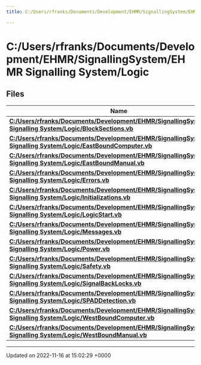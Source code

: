 ```yaml
---
title: C:/Users/rfranks/Documents/Development/EHMR/SignallingSystem/EHMR Signalling System/Logic

---
```


# C:/Users/rfranks/Documents/Development/EHMR/SignallingSystem/EHMR Signalling System/Logic



## Files

| Name           |
| -------------- |
| **[C:/Users/rfranks/Documents/Development/EHMR/SignallingSystem/EHMR Signalling System/Logic/BlockSections.vb](/SignallingSystem-doc/vb/Files/BlockSections_8vb/#file-blocksections.vb)**  |
| **[C:/Users/rfranks/Documents/Development/EHMR/SignallingSystem/EHMR Signalling System/Logic/EastBoundComputer.vb](/SignallingSystem-doc/vb/Files/EastBoundComputer_8vb/#file-eastboundcomputer.vb)**  |
| **[C:/Users/rfranks/Documents/Development/EHMR/SignallingSystem/EHMR Signalling System/Logic/EastBoundManual.vb](/SignallingSystem-doc/vb/Files/EastBoundManual_8vb/#file-eastboundmanual.vb)**  |
| **[C:/Users/rfranks/Documents/Development/EHMR/SignallingSystem/EHMR Signalling System/Logic/Errors.vb](/SignallingSystem-doc/vb/Files/Errors_8vb/#file-errors.vb)**  |
| **[C:/Users/rfranks/Documents/Development/EHMR/SignallingSystem/EHMR Signalling System/Logic/Initializations.vb](/SignallingSystem-doc/vb/Files/Initializations_8vb/#file-initializations.vb)**  |
| **[C:/Users/rfranks/Documents/Development/EHMR/SignallingSystem/EHMR Signalling System/Logic/LogicStart.vb](/SignallingSystem-doc/vb/Files/LogicStart_8vb/#file-logicstart.vb)**  |
| **[C:/Users/rfranks/Documents/Development/EHMR/SignallingSystem/EHMR Signalling System/Logic/Messages.vb](/SignallingSystem-doc/vb/Files/Messages_8vb/#file-messages.vb)**  |
| **[C:/Users/rfranks/Documents/Development/EHMR/SignallingSystem/EHMR Signalling System/Logic/Power.vb](/SignallingSystem-doc/vb/Files/Power_8vb/#file-power.vb)**  |
| **[C:/Users/rfranks/Documents/Development/EHMR/SignallingSystem/EHMR Signalling System/Logic/Safety.vb](/SignallingSystem-doc/vb/Files/Safety_8vb/#file-safety.vb)**  |
| **[C:/Users/rfranks/Documents/Development/EHMR/SignallingSystem/EHMR Signalling System/Logic/SignalBackLocks.vb](/SignallingSystem-doc/vb/Files/SignalBackLocks_8vb/#file-signalbacklocks.vb)**  |
| **[C:/Users/rfranks/Documents/Development/EHMR/SignallingSystem/EHMR Signalling System/Logic/SPADDetection.vb](/SignallingSystem-doc/vb/Files/SPADDetection_8vb/#file-spaddetection.vb)**  |
| **[C:/Users/rfranks/Documents/Development/EHMR/SignallingSystem/EHMR Signalling System/Logic/WestBoundComputer.vb](/SignallingSystem-doc/vb/Files/WestBoundComputer_8vb/#file-westboundcomputer.vb)**  |
| **[C:/Users/rfranks/Documents/Development/EHMR/SignallingSystem/EHMR Signalling System/Logic/WestBoundManual.vb](/SignallingSystem-doc/vb/Files/WestBoundManual_8vb/#file-westboundmanual.vb)**  |






-------------------------------

Updated on 2022-11-16 at 15:02:29 +0000
